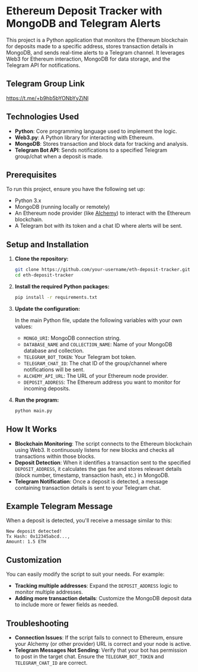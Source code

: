 # Ethereum Deposit Tracker with MongoDB and Telegram Alerts

This project is a Python application that monitors the Ethereum blockchain for deposits made to a specific address, stores transaction details in MongoDB, and sends real-time alerts to a Telegram channel. It leverages Web3 for Ethereum interaction, MongoDB for data storage, and the Telegram API for notifications.


## Telegram Group Link

https://t.me/+b9hb5bYONbYyZjNl


## Technologies Used

- **Python**: Core programming language used to implement the logic.
- **Web3.py**: A Python library for interacting with Ethereum.
- **MongoDB**: Stores transaction and block data for tracking and analysis.
- **Telegram Bot API**: Sends notifications to a specified Telegram group/chat when a deposit is made.

## Prerequisites

To run this project, ensure you have the following set up:

- Python 3.x
- MongoDB (running locally or remotely)
- An Ethereum node provider (like [Alchemy](https://www.alchemy.com/)) to interact with the Ethereum blockchain.
- A Telegram bot with its token and a chat ID where alerts will be sent.

## Setup and Installation

1. **Clone the repository:**

    ```bash
    git clone https://github.com/your-username/eth-deposit-tracker.git
    cd eth-deposit-tracker
    ```

2. **Install the required Python packages:**

    ```bash
    pip install -r requirements.txt
    ```

3. **Update the configuration:**

    In the main Python file, update the following variables with your own values:
    - `MONGO_URI`: MongoDB connection string.
    - `DATABASE_NAME` and `COLLECTION_NAME`: Name of your MongoDB database and collection.
    - `TELEGRAM_BOT_TOKEN`: Your Telegram bot token.
    - `TELEGRAM_CHAT_ID`: The chat ID of the group/channel where notifications will be sent.
    - `ALCHEMY_API_URL`: The URL of your Ethereum node provider.
    - `DEPOSIT_ADDRESS`: The Ethereum address you want to monitor for incoming deposits.

4. **Run the program:**

    ```bash
    python main.py
    ```

## How It Works

- **Blockchain Monitoring**: The script connects to the Ethereum blockchain using Web3. It continuously listens for new blocks and checks all transactions within those blocks.
- **Deposit Detection**: When it identifies a transaction sent to the specified `DEPOSIT_ADDRESS`, it calculates the gas fee and stores relevant details (block number, timestamp, transaction hash, etc.) in MongoDB.
- **Telegram Notification**: Once a deposit is detected, a message containing transaction details is sent to your Telegram chat.

## Example Telegram Message

When a deposit is detected, you'll receive a message similar to this:

```
New deposit detected! 
Tx Hash: 0x12345abcd..., 
Amount: 1.5 ETH
```

## Customization

You can easily modify the script to suit your needs. For example:
- **Tracking multiple addresses**: Expand the `DEPOSIT_ADDRESS` logic to monitor multiple addresses.
- **Adding more transaction details**: Customize the MongoDB deposit data to include more or fewer fields as needed.

## Troubleshooting

- **Connection Issues**: If the script fails to connect to Ethereum, ensure your Alchemy (or other provider) URL is correct and your node is active.
- **Telegram Messages Not Sending**: Verify that your bot has permission to post in the target chat. Ensure the `TELEGRAM_BOT_TOKEN` and `TELEGRAM_CHAT_ID` are correct.

